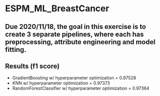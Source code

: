 # ESPM_ML_BreastCancer
## Due 2020/11/18, the goal in this exercise is to create 3 separate pipelines, where each has preprocessing, attribute engineering and model fitting.
## Results (f1 score)
- GradientBoosting w/ hyperparameter optimization = 0.97528
- KNN w/ hyperparameter optimization = 0.97373
- RandomForestClassifier w/ hyperparameter optimization = 0.97364